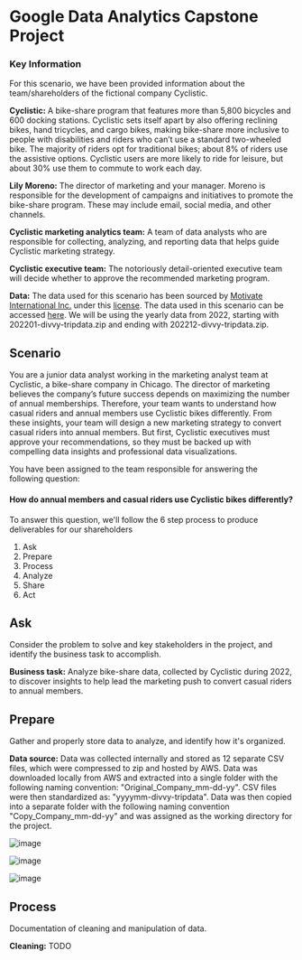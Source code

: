 # Google Data Analytics Capstone Project

### Key Information

For this scenario, we have been provided information about the team/shareholders of the fictional company Cyclistic.

**Cyclistic:** A bike-share program that features more than 5,800 bicycles and 600 docking stations. Cyclistic sets itself
apart by also offering reclining bikes, hand tricycles, and cargo bikes, making bike-share more inclusive to people with
disabilities and riders who can’t use a standard two-wheeled bike. The majority of riders opt for traditional bikes; about
8% of riders use the assistive options. Cyclistic users are more likely to ride for leisure, but about 30% use them to
commute to work each day.

**Lily Moreno:** The director of marketing and your manager. Moreno is responsible for the development of campaigns
and initiatives to promote the bike-share program. These may include email, social media, and other channels.

**Cyclistic marketing analytics team:** A team of data analysts who are responsible for collecting, analyzing, and
reporting data that helps guide Cyclistic marketing strategy.

**Cyclistic executive team:** The notoriously detail-oriented executive team will decide whether to approve the
recommended marketing program.

**Data:** The data used for this scenario has been sourced by [Motivate International Inc.](https://motivateco.com/) under this [license](https://ride.divvybikes.com/data-license-agreement). The data used in this scenario can be accessed [here](https://divvy-tripdata.s3.amazonaws.com/index.html).
We will be using the yearly data from 2022, starting with 202201-divvy-tripdata.zip and ending with 202212-divvy-tripdata.zip.

## Scenario

You are a junior data analyst working in the marketing analyst team at Cyclistic, a bike-share company in Chicago. The director
of marketing believes the company’s future success depends on maximizing the number of annual memberships. Therefore,
your team wants to understand how casual riders and annual members use Cyclistic bikes differently. From these insights,
your team will design a new marketing strategy to convert casual riders into annual members. But first, Cyclistic executives
must approve your recommendations, so they must be backed up with compelling data insights and professional data
visualizations.

You have been assigned to the team responsible for answering the following question:

#### How do annual members and casual riders use Cyclistic bikes differently?

To answer this question, we'll follow the 6 step process to produce deliverables for our shareholders

1) Ask
2) Prepare
3) Process
4) Analyze
5) Share
6) Act

## Ask

Consider the problem to solve and key stakeholders in the project, and identify the business task to accomplish.

**Business task:** Analyze bike-share data, collected by Cyclistic during 2022, to discover insights to help lead the marketing push to convert casual riders to annual members.

## Prepare

Gather and properly store data to analyze, and identify how it's organized.

**Data source:** Data was collected internally and stored as 12 separate CSV files, which were compressed to zip and hosted by AWS. Data was downloaded locally from AWS and extracted into a single folder with the following naming convention: "Original_Company_mm-dd-yy". CSV files were then standardized as: "yyyymm-divvy-tripdata". Data was then copied into a separate folder with the following naming convention "Copy_Company_mm-dd-yy" and was assigned as the working directory for the project.

![image](https://user-images.githubusercontent.com/31321037/212554423-f518edc0-84d5-43aa-8e1e-a8c2e9e497fa.png)

![image](https://user-images.githubusercontent.com/31321037/212554615-81db420d-0d89-45b9-a292-363620212cb4.png)

![image](https://user-images.githubusercontent.com/31321037/212554687-1b021e20-2c5a-4181-aa9b-9b1d42e1e1af.png)

## Process

Documentation of cleaning and manipulation of data.

**Cleaning:** TODO


